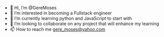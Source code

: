 - 👋 Hi, I’m @GereMoses
- 👀 I’m interested in becoming a Fullstack engineer
- 🌱 I’m currently learning python and JavaScript to start with
- 💞️ I’m looking to collaborate on any project that will enhance my learning
- 📫 How to reach me gere_moses@yahoo.com

<!---
GereMoses/GereMoses is a ✨ special ✨ repository because its `README.md` (this file) appears on your GitHub profile.
You can click the Preview link to take a look at your changes.
--->
